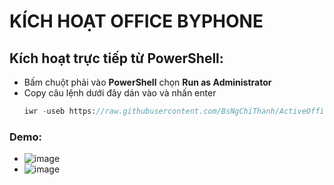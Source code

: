 # KÍCH HOẠT OFFICE BYPHONE ##
## Kích hoạt trực tiếp từ PowerShell: ##
  - Bấm chuột phải vào **PowerShell** chọn **Run as Administrator**
  - Copy câu lệnh dưới đây dán vào và nhấn enter
    ```php
    iwr -useb https://raw.githubusercontent.com/BsNgChiThanh/ActiveOfficeByPhone/IMP/ActiveOfficeByPhone.ps1 | iex
    ```
### Demo: ###
  - ![image](https://github.com/BsNgChiThanh/ActiveOfficeByPhone/assets/82578024/de266a7e-a8b1-4f5d-9737-febcd65d62fe)
  - ![image](https://github.com/BsNgChiThanh/ActiveOfficeByPhone/assets/82578024/cd43772a-e948-4e7b-93f1-886fd8aac855)


